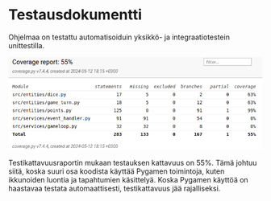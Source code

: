 # Testausdokumentti

Ohjelmaa on testattu automatisoiduin yksikkö- ja integraatiotestein unittestilla.

![coverage-report](https://github.com/Sokirates/ot-harjoitustyo/blob/main/dokumentaatio/kuvat/coverage_report_1.png)

Testikattavuusraportin mukaan testauksen kattavuus on 55%. 
Tämä johtuu siitä, koska suuri osa koodista käyttää Pygamen toimintoja, kuten ikkunoiden luontia ja tapahtumien käsittelyä. Koska Pygamen käyttöä on haastavaa testata automaattisesti, testikattavuus jää rajalliseksi.
